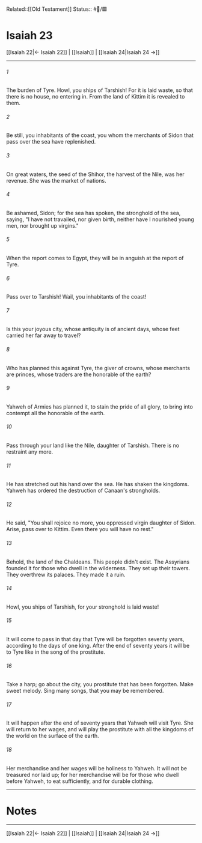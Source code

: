 Related::[[Old Testament]]
Status:: #📖/🟥
# Isaiah 23

[[Isaiah 22|← Isaiah 22]] | [[Isaiah]] | [[Isaiah 24|Isaiah 24 →]]
***



###### 1 
The burden of Tyre. Howl, you ships of Tarshish! For it is laid waste, so that there is no house, no entering in. From the land of Kittim it is revealed to them. 

###### 2 
Be still, you inhabitants of the coast, you whom the merchants of Sidon that pass over the sea have replenished. 

###### 3 
On great waters, the seed of the Shihor, the harvest of the Nile, was her revenue. She was the market of nations. 

###### 4 
Be ashamed, Sidon; for the sea has spoken, the stronghold of the sea, saying, "I have not travailed, nor given birth, neither have I nourished young men, nor brought up virgins." 

###### 5 
When the report comes to Egypt, they will be in anguish at the report of Tyre. 

###### 6 
Pass over to Tarshish! Wail, you inhabitants of the coast! 

###### 7 
Is this your joyous city, whose antiquity is of ancient days, whose feet carried her far away to travel? 

###### 8 
Who has planned this against Tyre, the giver of crowns, whose merchants are princes, whose traders are the honorable of the earth? 

###### 9 
Yahweh of Armies has planned it, to stain the pride of all glory, to bring into contempt all the honorable of the earth. 

###### 10 
Pass through your land like the Nile, daughter of Tarshish. There is no restraint any more. 

###### 11 
He has stretched out his hand over the sea. He has shaken the kingdoms. Yahweh has ordered the destruction of Canaan's strongholds. 

###### 12 
He said, "You shall rejoice no more, you oppressed virgin daughter of Sidon. Arise, pass over to Kittim. Even there you will have no rest." 

###### 13 
Behold, the land of the Chaldeans. This people didn't exist. The Assyrians founded it for those who dwell in the wilderness. They set up their towers. They overthrew its palaces. They made it a ruin. 

###### 14 
Howl, you ships of Tarshish, for your stronghold is laid waste! 

###### 15 
It will come to pass in that day that Tyre will be forgotten seventy years, according to the days of one king. After the end of seventy years it will be to Tyre like in the song of the prostitute. 

###### 16 
Take a harp; go about the city, you prostitute that has been forgotten. Make sweet melody. Sing many songs, that you may be remembered. 

###### 17 
It will happen after the end of seventy years that Yahweh will visit Tyre. She will return to her wages, and will play the prostitute with all the kingdoms of the world on the surface of the earth. 

###### 18 
Her merchandise and her wages will be holiness to Yahweh. It will not be treasured nor laid up; for her merchandise will be for those who dwell before Yahweh, to eat sufficiently, and for durable clothing.

---
# Notes


***
[[Isaiah 22|← Isaiah 22]] | [[Isaiah]] | [[Isaiah 24|Isaiah 24 →]]

